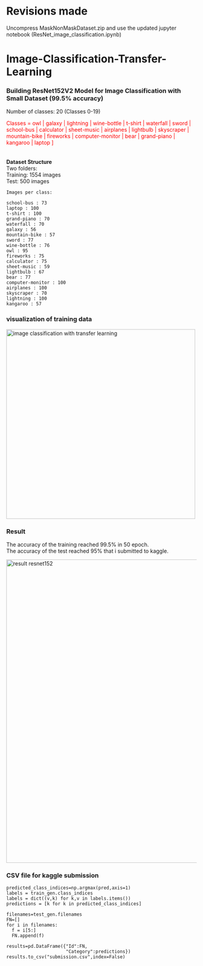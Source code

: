 # Revisions made
Uncompress MaskNonMaskDataset.zip and use the updated jupyter notebook (ResNet_image_classification.ipynb)
# Image-Classification-Transfer-Learning
### Building ResNet152V2 Model for Image Classification with Small Dataset (99.5% accuracy)

Number of classes: 20 (Classes 0-19)<br>

<font color="red"> Classes = owl | galaxy | lightning | wine-bottle | t-shirt | waterfall |  sword |  school-bus |
                         calculator | sheet-music | airplanes |  lightbulb |  skyscraper | mountain-bike | fireworks | 
                         computer-monitor | bear | grand-piano | kangaroo | laptop ]</font><br>
<br>                     
<b>Dataset Structure</b><br>
   Two folders:<br>
  Training: 1554 images<br>
    Test: 500 images<br>
 
    Images per class:
    
    school-bus : 73
    laptop : 100
    t-shirt : 100
    grand-piano : 70
    waterfall : 70
    galaxy : 56
    mountain-bike : 57
    sword : 77
    wine-bottle : 76
    owl : 95
    fireworks : 75
    calculator : 75
    sheet-music : 59
    lightbulb : 67
    bear : 77
    computer-monitor : 100
    airplanes : 100
    skyscraper : 70
    lightning : 100
    kangaroo : 57   

### visualization of training data 
<img src="https://github.com/miladfa7/Image-Classification-Transfer-Learning/blob/master/images/dataet%20image%20classification.png" width="500" alt="image classification with transfer learning ">

### Result 
The accuracy of the training reached 99.5% in 50 epoch.<br>
The accuracy of the test reached 95% that i submitted to kaggle.<br>

<img src="https://github.com/miladfa7/Image-Classification-Transfer-Learning/blob/master/images/result.png" width="800" alt="result resnet152"> </img>


### CSV file for kaggle submission<br>
```
predicted_class_indices=np.argmax(pred,axis=1)
labels = train_gen.class_indices
labels = dict((v,k) for k,v in labels.items())
predictions = [k for k in predicted_class_indices]

filenames=test_gen.filenames
FN=[]
for i in filenames:
  f = i[5:]
  FN.append(f)
 
results=pd.DataFrame({"Id":FN,
                      "Category":predictions})
results.to_csv("submission.csv",index=False)
```
